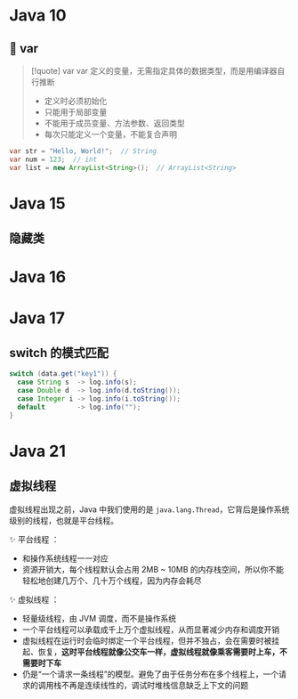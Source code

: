 # Java 10
## 💛 var

> [!quote] var
> var 定义的变量，无需指定具体的数据类型，而是用编译器自行推断
> 
> - 定义时必须初始化
> - 只能用于局部变量
> - 不能用于成员变量、方法参数、返回类型
> - 每次只能定义一个变量，不能复合声明

```java
var str = "Hello, World!";  // String
var num = 123;  // int
var list = new ArrayList<String>();  // ArrayList<String>
```


# Java 15
## 隐藏类


# Java 16


# Java 17
## switch 的模式匹配
```java
switch (data.get("key1")) {
  case String s  -> log.info(s);
  case Double d  -> log.info(d.toString());
  case Integer i -> log.info(i.toString());
  default        -> log.info("");
}
```

# Java 21
## 虚拟线程
虚拟线程出现之前，Java 中我们使用的是 `java.lang.Thread`，它背后是操作系统级别的线程，也就是平台线程。

✨️ 平台线程 ：
- 和操作系统线程一一对应
- 资源开销大，每个线程默认会占用 2MB ~ 10MB 的内存栈空间，所以你不能轻松地创建几万个、几十万个线程，因为内存会耗尽

✨️ 虚拟线程 ：
- 轻量级线程，由 JVM 调度，而不是操作系统
- 一个平台线程可以承载成千上万个虚拟线程，从而显著减少内存和调度开销
- 虚拟线程在运行时会临时绑定一个平台线程，但并不独占，会在需要时被挂起、恢复，**这时平台线程就像公交车一样，虚拟线程就像乘客需要时上车，不需要时下车**
- 仍是“一个请求一条线程”的模型。避免了由于任务分布在多个线程上，一个请求的调用栈不再是连续线性的，调试时堆栈信息缺乏上下文的问题
